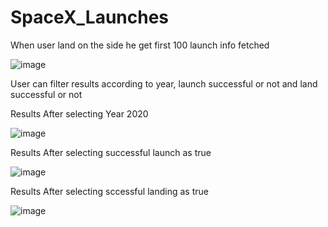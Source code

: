 # SpaceX_Launches

When user land on the side he get first 100 launch info fetched

![image](https://user-images.githubusercontent.com/89760213/164516356-86a5db1d-4366-4f4e-9b95-6706965014b8.png)

User can filter results according to year, launch successful or not and land successful or not

Results After selecting Year 2020

![image](https://user-images.githubusercontent.com/89760213/164516401-5ff4cf35-7bdc-40c8-bf47-95353ad748dc.png)

Results After selecting successful launch as true

![image](https://user-images.githubusercontent.com/89760213/164516583-ff6f5f42-4759-487f-b317-0147144b19cd.png)

Results After selecting sccessful landing as true

![image](https://user-images.githubusercontent.com/89760213/164516898-6475b584-8de2-4503-8c56-505a2f425075.png)
